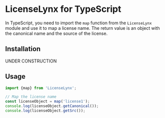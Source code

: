 # LicenseLynx for TypeScript

In TypeScript, you need to import the ``map`` function from the ``LicenseLynx`` module and use it to map a license name.
The return value is an object with the canonical name and the source of the license.

## Installation

UNDER CONSTRUCTION

## Usage

```typescript
import {map} from 'LicenseLynx';

// Map the license name
const licenseObject = map('license1');
console.log(licenseObject.getCanonical());
console.log(licenseObject.getSrc());
```
